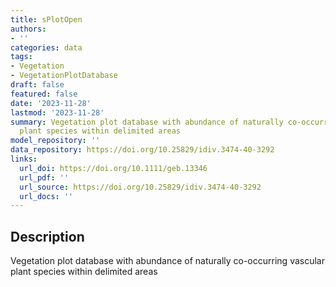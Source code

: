```yaml
---
title: sPlotOpen
authors:
- ''
categories: data
tags:
- Vegetation
- VegetationPlotDatabase
draft: false
featured: false
date: '2023-11-28'
lastmod: '2023-11-28'
summary: Vegetation plot database with abundance of naturally co-occurring vascular
  plant species within delimited areas
model_repository: ''
data_repository: https://doi.org/10.25829/idiv.3474-40-3292
links:
  url_doi: https://doi.org/10.1111/geb.13346
  url_pdf: ''
  url_source: https://doi.org/10.25829/idiv.3474-40-3292
  url_docs: ''
---
```


## Description

Vegetation plot database with abundance of naturally co-occurring vascular plant species within delimited areas

